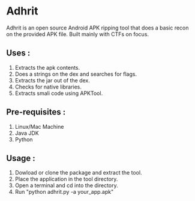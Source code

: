 # Adhrit
Adhrit is an open source Android APK ripping tool that does a basic recon on the provided APK file. Built mainly with CTFs on focus. 

## Uses :

1. Extracts the apk contents.
2. Does a strings on the dex and searches for flags.
3. Extracts the jar out of the dex.
4. Checks for native libraries.
5. Extracts smali code using APKTool.

## Pre-requisites :

1. Linux/Mac Machine
2. Java JDK
3. Python

## Usage :

1. Dowload or clone the package and extract the tool.
2. Place the application in the tool directory. 
3. Open a terminal and cd into the directory.
4. Run "python adhrit.py -a your_app.apk" 
